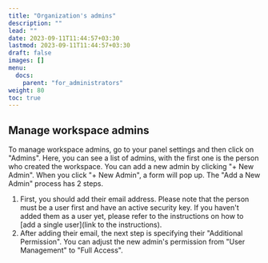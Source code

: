 ```yaml
---
title: "Organization's admins"
description: ""
lead: ""
date: 2023-09-11T11:44:57+03:30
lastmod: 2023-09-11T11:44:57+03:30
draft: false
images: []
menu:
  docs:
    parent: "for_administrators"
weight: 80
toc: true
---
```


## Manage workspace admins

To manage workspace admins, go to your panel settings and then click on "Admins". Here, you can see a list of admins, with the first one is the person who created the workspace. You can add a new admin by clicking "+ New Admin". When you click "+ New Admin", a form will pop up. The "Add a New Admin" process has 2 steps.

1. First, you should add their email address. Please note that the person must be a user first and have an active security key. If you haven't added them as a user yet, please refer to the instructions on how to [add a single user](link to the instructions).
2. After adding their email, the next step is specifying their "Additional Permission". You can adjust the new admin's permission from "User Management" to "Full Access".
